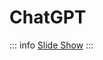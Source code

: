 # ChatGPT

::: info
[Slide Show](https://docs.google.com/presentation/d/1juw7N0kCpXYkX9QyWAS33KeC253sYmmtv4YUMN0vPyQ/edit?usp=sharing)
:::
